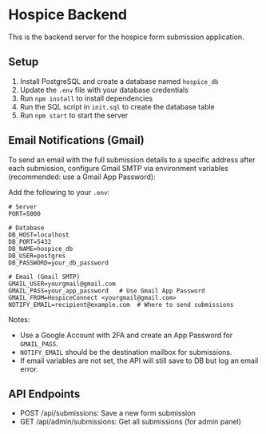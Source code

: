 # Hospice Backend

This is the backend server for the hospice form submission application.

## Setup

1. Install PostgreSQL and create a database named `hospice_db`
2. Update the `.env` file with your database credentials
3. Run `npm install` to install dependencies
4. Run the SQL script in `init.sql` to create the database table
5. Run `npm start` to start the server

## Email Notifications (Gmail)

To send an email with the full submission details to a specific address after each submission, configure Gmail SMTP via environment variables (recommended: use a Gmail App Password):

Add the following to your `.env`:

```
# Server
PORT=5000

# Database
DB_HOST=localhost
DB_PORT=5432
DB_NAME=hospice_db
DB_USER=postgres
DB_PASSWORD=your_db_password

# Email (Gmail SMTP)
GMAIL_USER=yourgmail@gmail.com
GMAIL_PASS=your_app_password   # Use Gmail App Password
GMAIL_FROM=HospiceConnect <yourgmail@gmail.com>
NOTIFY_EMAIL=recipient@example.com  # Where to send submissions
```

Notes:
- Use a Google Account with 2FA and create an App Password for `GMAIL_PASS`.
- `NOTIFY_EMAIL` should be the destination mailbox for submissions.
- If email variables are not set, the API will still save to DB but log an email error.

## API Endpoints

- POST /api/submissions: Save a new form submission
- GET /api/admin/submissions: Get all submissions (for admin panel)

